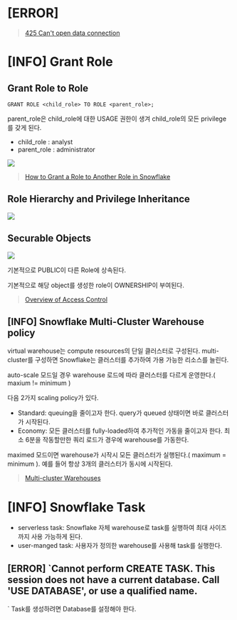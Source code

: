 # [ERROR] 

> [425 Can't open data connection](https://goodjian.tistory.com/entry/FTP%EC%97%90%EC%84%9C-%EC%A0%91%EC%86%8D%EC%9D%80-%EB%90%98%EB%8A%94%EB%8D%B0-%EB%8B%A4%EB%A5%B8%EB%AA%85%EB%A0%B9%EC%96%B4%EC%97%90%EC%84%9C-425-Cant-open-data-connection-%EC%97%90%EB%9F%AC%EB%B0%9C%EC%83%9D)

# [INFO] Grant Role

## Grant Role to Role
```
GRANT ROLE <child_role> TO ROLE <parent_role>;
```
parent_role은 child_role에 대한 USAGE 권한이 생겨 child_role의 모든 privilege를 갖게 된다. 

- child_role : analyst
- parent_role : administrator

![](https://i0.wp.com/www.phdata.io/wp-content/uploads/2021/08/Grant-Role-statement.png)

> [How to Grant a Role to Another Role in Snowflake](https://www.phdata.io/blog/granting-role-to-another-role-snowflake/)

## Role Hierarchy and Privilege Inheritance
![](https://docs.snowflake.com/en/_images/system-role-hierarchy.png)

## Securable Objects
![](https://docs.snowflake.com/en/_images/securable-objects-hierarchy.png)

기본적으로 PUBLIC이 다른 Role에 상속된다. 

기본적으로 해당 object를 생성한 role이 OWNERSHIP이 부여된다. 

> [Overview of Access Control
](https://docs.snowflake.com/en/user-guide/security-access-control-overview.html)

## [INFO] Snowflake Multi-Cluster Warehouse policy
virtual warehouse는 compute resources의 단일 클러스터로 구성된다. multi-cluster를 구성하면 Snowflake는 클러스터를 추가하여 가용 가능한 리소스를 늘린다.

auto-scale 모드일 경우 warehouse 로드에 따라 클러스터를 다르게 운영한다.( maxium != minimum )

다음 2가지 scaling policy가 있다.
- Standard: queuing을 줄이고자 한다. query가 queued 상태이면 바로 클러스터가 시작된다. 
- Economy: 모든 클러스터를 fully-loaded하여 추가적인 가동을 줄이고자 한다. 최소 6분을 작동할만한 쿼리 로드가 경우에 warehouse를 가동한다.

maximed 모드이면 warehouse가 시작시 모든 클러스터가 실행된다.( maximum = minimum ). 예를 들어 항상 3개의 클러스터가 동시에 시작된다.

> [Multi-cluster Warehouses](https://docs.snowflake.com/en/user-guide/warehouses-multicluster.html#what-is-a-multi-cluster-warehouse)

# [INFO] Snowflake Task
- serverless task: Snowflake 자체 warehouse로 task를 실행하여 최대 사이즈까지 사용 가능하게 된다. 
- user-manged task: 사용자가 정의한 warehouse를 사용해 task를 실행한다.

## [ERROR] `Cannot perform CREATE TASK. This session does not have a current database. Call 'USE DATABASE', or use a qualified name.
`
Task를 생성하려면 Database를 설정해야 한다.
